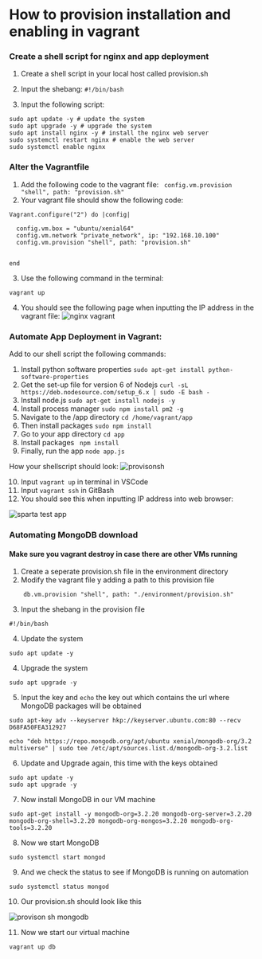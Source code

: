 # How to provision installation and enabling in vagrant


### Create a shell script for nginx and app deployment
1. Create a shell script in your local host called provision.sh

2. Input the shebang:
`#!/bin/bash`

3. Input the following script:
```
sudo apt update -y # update the system 
sudo apt upgrade -y # upgrade the system
sudo apt install nginx -y # install the nginx web server 
sudo systemctl restart nginx # enable the web server
sudo systemctl enable nginx
```
### Alter the Vagrantfile

1. Add the following code to the vagrant file:
`  config.vm.provision "shell", path: "provision.sh"
`
2. Your vagrant file should show the following code:
```
Vagrant.configure("2") do |config|

  config.vm.box = "ubuntu/xenial64"
  config.vm.network "private_network", ip: "192.168.10.100"
  config.vm.provision "shell", path: "provision.sh"


end 
```
3. Use the following command in the terminal:

```
vagrant up
```
4. You should see the following page when inputting the IP address in the vagrant file:
![nginx vagrant](https://user-images.githubusercontent.com/129324316/232787060-50acda80-884c-4722-879b-84e837fe9862.png)

### Automate App Deployment in Vagrant:
Add to our shell script the following commands:
1. Install python software properties `sudo apt-get install python-software-properties`
2. Get the set-up file for version 6 of Nodejs `curl -sL https://deb.nodesource.com/setup_6.x | sudo -E bash -`
3. Install node.js `sudo apt-get install nodejs -y`
4. Install process manager `sudo npm install pm2 -g`
5. Navigate to the /app directory `cd /home/vagrant/app`
8. Then install packages `sudo npm install`
9. Go to your app directory `cd app`
10. Install packages ` npm install`
11. Finally, run the app `node app.js`

How your shellscript should look:
![provisonsh](https://user-images.githubusercontent.com/129324316/232831463-26d730a7-d6e0-43b4-8330-94fdb9f0aab5.png)

10. Input `vagrant up` in terminal in VSCode
11. Input `vagrant ssh` in GitBash
14. You should see this when inputting IP address into web browser:

![sparta test app](https://user-images.githubusercontent.com/129324316/232808671-e59e08f5-718a-4716-967d-6b106b114145.png)

### Automating MongoDB download

#### Make sure you vagrant destroy in case there are other VMs running

1. Create a seperate provision.sh file in the environment directory
2. Modify the vagrant file y adding a path to this provision file
```
    db.vm.provision "shell", path: "./environment/provision.sh"

```
3. Input the shebang in the provision file
```
#!/bin/bash
```
4. Update the system 
```
sudo apt update -y
```
4. Upgrade the system
```
sudo apt upgrade -y

```
5. Input the key and `echo` the key out which contains the url where MongoDB packages will be obtained
```
sudo apt-key adv --keyserver hkp://keyserver.ubuntu.com:80 --recv D68FA50FEA312927

echo "deb https://repo.mongodb.org/apt/ubuntu xenial/mongodb-org/3.2 multiverse" | sudo tee /etc/apt/sources.list.d/mongodb-org-3.2.list

```
6. Update and Upgrade again, this time with the keys obtained
```
sudo apt update -y
sudo apt upgrade -y
```
7. Now install MongoDB in our VM machine
```
sudo apt-get install -y mongodb-org=3.2.20 mongodb-org-server=3.2.20 mongodb-org-shell=3.2.20 mongodb-org-mongos=3.2.20 mongodb-org-tools=3.2.20

```
8. Now we start MongoDB
```
sudo systemctl start mongod

```
9. And we check the status to see if MongoDB is running on automation
```
sudo systemctl status mongod

```
10. Our provision.sh should look like this


![provison sh mongodb](https://user-images.githubusercontent.com/129324316/233086360-fdb240bb-dcde-4c1d-bf0c-d2f489801601.png)


11. Now we start our virtual machine
```
vagrant up db
```
